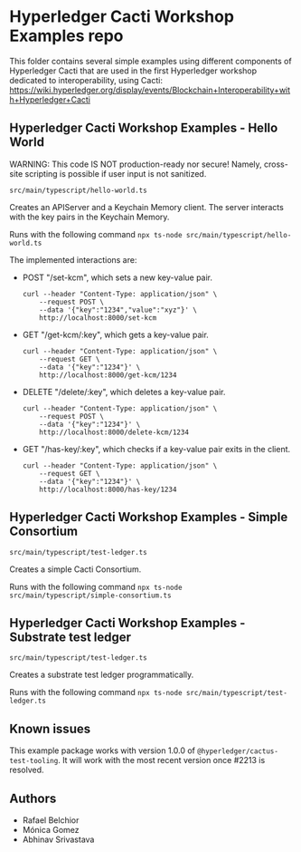 # Hyperledger Cacti Workshop Examples repo

This folder contains several simple examples using different components of Hyperledger Cacti that are used in the first Hyperledger workshop dedicated to interoperability, using Cacti: https://wiki.hyperledger.org/display/events/Blockchain+Interoperability+with+Hyperledger+Cacti

## Hyperledger Cacti Workshop Examples - Hello World
WARNING: This code IS NOT production-ready nor secure! Namely, cross-site scripting is possible if user input is not sanitized.

``src/main/typescript/hello-world.ts``

Creates an APIServer and a Keychain Memory client. The server interacts with the key pairs in the Keychain Memory.

Runs with the following command ``npx ts-node src/main/typescript/hello-world.ts``

The implemented interactions are:
- POST "/set-kcm", which sets a new key-value pair.
    ```
    curl --header "Content-Type: application/json" \
        --request POST \
        --data '{"key":"1234","value":"xyz"}' \
        http://localhost:8000/set-kcm
    ```
- GET "/get-kcm/:key", which gets a key-value pair.
    ```
    curl --header "Content-Type: application/json" \
        --request GET \
        --data '{"key":"1234"}' \
        http://localhost:8000/get-kcm/1234
    ```
- DELETE "/delete/:key", which deletes a key-value pair.
    ```
    curl --header "Content-Type: application/json" \
        --request POST \
        --data '{"key":"1234"}' \
        http://localhost:8000/delete-kcm/1234
    ```
- GET "/has-key/:key", which checks if a key-value pair exits in the client.
    ```
    curl --header "Content-Type: application/json" \
        --request GET \
        --data '{"key":"1234"}' \
        http://localhost:8000/has-key/1234
    ```

## Hyperledger Cacti Workshop Examples - Simple Consortium

``src/main/typescript/test-ledger.ts``

Creates a simple Cacti Consortium.

Runs with the following command ``npx ts-node src/main/typescript/simple-consortium.ts``

## Hyperledger Cacti Workshop Examples - Substrate test ledger

``src/main/typescript/test-ledger.ts``

Creates a substrate test ledger programmatically.

Runs with the following command ``npx ts-node src/main/typescript/test-ledger.ts``

## Known issues
This example package works with version 1.0.0 of ``@hyperledger/cactus-test-tooling``. It will work with the most recent version once #2213 is resolved.

## Authors

- Rafael Belchior
- Mónica Gomez
- Abhinav Srivastava